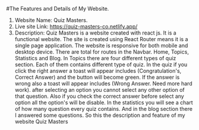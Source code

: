 #The Features and Details of My Website.

1. Website Name: Quiz Masters.
2. Live site Link: https://quiz-masters-co.netlify.app/
3. Description: Quiz Masters is a website created with react js. It is a functional website. The site is created using React Router means it is a single page application. The website is responsive for both mobile and desktop device.
 There are total for routes in the Navbar. Home, Topics, Statistics and Blog.
  In Topics there  are four different types of quiz section. Each of them contains different type of quiz.
   In the quiz if you click the right answer a toast will appear includes (Congratulation's, Correct Answer) and the button will become green. If the answer is wrong also a toast will appear includes (Wrong Answer. Need more hard work). after selecting an option you cannot select any other option of that question. Also if you check the correct answer before select any option all the option's will be disable.
    In the statistics you will see a chart of how many question every quiz contains.
     And in the blog section there I answered some questions. So this the description and feature of my website Quiz Masters  